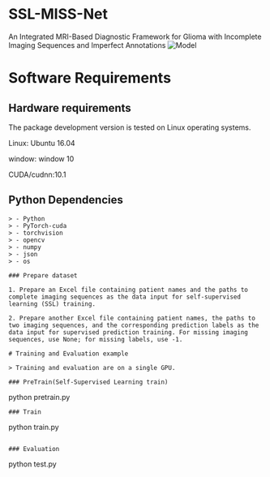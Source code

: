 # SSL-MISS-Net
An Integrated MRI-Based Diagnostic Framework for Glioma with Incomplete Imaging Sequences and Imperfect Annotations
![Model](./fig1.png)

# Software Requirements

## Hardware requirements

The package development version is tested on Linux operating systems.

Linux: Ubuntu 16.04

window: window 10 

CUDA/cudnn:10.1

## Python Dependencies
```
> - Python
> - PyTorch-cuda
> - torchvision
> - opencv
> - numpy
> - json
> - os

### Prepare dataset

1. Prepare an Excel file containing patient names and the paths to complete imaging sequences as the data input for self-supervised learning (SSL) training.

2. Prepare another Excel file containing patient names, the paths to two imaging sequences, and the corresponding prediction labels as the data input for supervised prediction training. For missing imaging sequences, use None; for missing labels, use -1.

# Training and Evaluation example

> Training and evaluation are on a single GPU.

### PreTrain(Self-Supervised Learning train)

```
python pretrain.py
```
### Train

```
python train.py
```

### Evaluation
```
python test.py
```
